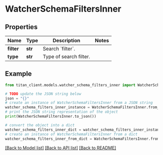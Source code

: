 # WatcherSchemaFiltersInner


## Properties

Name | Type | Description | Notes
------------ | ------------- | ------------- | -------------
**filter** | **str** | Search &#x60;filter&#x60;. | 
**type** | **str** | Type of search filter. | 

## Example

```python
from titan_client.models.watcher_schema_filters_inner import WatcherSchemaFiltersInner

# TODO update the JSON string below
json = "{}"
# create an instance of WatcherSchemaFiltersInner from a JSON string
watcher_schema_filters_inner_instance = WatcherSchemaFiltersInner.from_json(json)
# print the JSON string representation of the object
print(WatcherSchemaFiltersInner.to_json())

# convert the object into a dict
watcher_schema_filters_inner_dict = watcher_schema_filters_inner_instance.to_dict()
# create an instance of WatcherSchemaFiltersInner from a dict
watcher_schema_filters_inner_from_dict = WatcherSchemaFiltersInner.from_dict(watcher_schema_filters_inner_dict)
```
[[Back to Model list]](../README.md#documentation-for-models) [[Back to API list]](../README.md#documentation-for-api-endpoints) [[Back to README]](../README.md)


